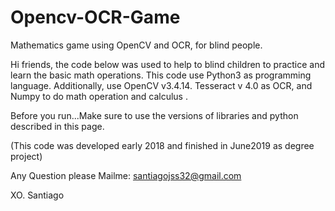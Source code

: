 # Opencv-OCR-Game
Mathematics game using OpenCV and OCR, for blind people.

Hi friends, the code below was used to help to blind children to practice and learn the basic math operations. This code use Python3 as programming language. Additionally, use OpenCV v3.4.14. Tesseract v 4.0 as OCR, and Numpy to do math operation and calculus .

Before you run...Make sure to use the versions of libraries and python described in this page.

(This code was developed early 2018 and finished in June2019 as degree project)

Any Question please Mailme: santiagojss32@gmail.com

XO.
Santiago
